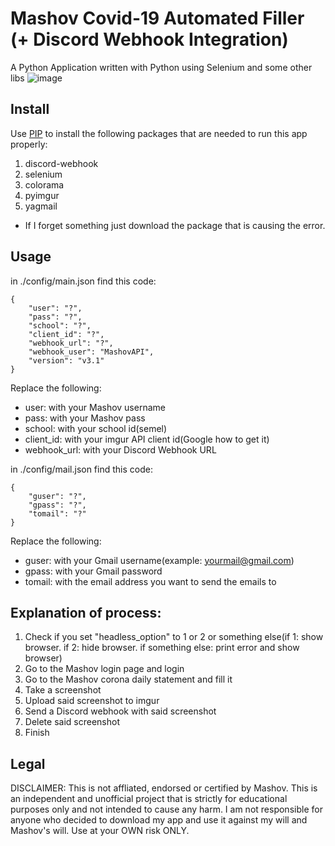 # Mashov Covid-19 Automated Filler (+ Discord Webhook Integration)
A Python Application written with Python using Selenium and some other libs
![image](https://user-images.githubusercontent.com/30008308/113902211-52a1d600-97d8-11eb-8df2-0ed17b52ea27.png)
## Install
Use [PIP](https://pip.pypa.io/en/stable/) to install the following packages that are needed to run this app properly:
1. discord-webhook
2. selenium
3. colorama
4. pyimgur
5. yagmail
* If I forget something just download the package that is causing the error.
## Usage
in ./config/main.json find this code:
```
{
    "user": "?",
    "pass": "?",
    "school": "?",
    "client_id": "?",
    "webhook_url": "?",
    "webhook_user": "MashovAPI",
    "version": "v3.1" 
}
```
Replace the following:
* user: with your Mashov username
* pass: with your Mashov pass
* school: with your school id(semel)
* client_id: with your imgur API client id(Google how to get it)
* webhook_url: with your Discord Webhook URL

in ./config/mail.json find this code:
```
{
    "guser": "?",
    "gpass": "?",
    "tomail": "?"
}
```
Replace the following:
* guser: with your Gmail username(example: yourmail@gmail.com)
* gpass: with your Gmail password
* tomail: with the email address you want to send the emails to
## Explanation of process:
1. Check if you set "headless_option" to 1 or 2 or something else(if 1: show browser. if 2: hide browser. if something else: print error and show browser)
2. Go to the Mashov login page and login
3. Go to the Mashov corona daily statement and fill it
4. Take a screenshot
5. Upload said screenshot to imgur
6. Send a Discord webhook with said screenshot
7. Delete said screenshot
8. Finish
## Legal
DISCLAIMER: This is not affliated, endorsed or certified by Mashov. This is an independent and unofficial project that is strictly for educational purposes only and not intended to cause any harm. I am not responsible for anyone who decided to download my app and use it against my will and Mashov's will. Use at your OWN risk ONLY.
